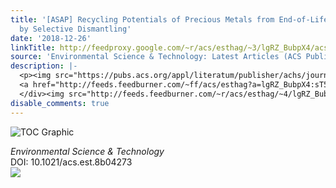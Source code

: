 ```yaml
---
title: '[ASAP] Recycling Potentials of Precious Metals from End-of-Life Vehicle Parts
  by Selective Dismantling'
date: '2018-12-26'
linkTitle: http://feedproxy.google.com/~r/acs/esthag/~3/lgRZ_BubpX4/acs.est.8b04273
source: 'Environmental Science & Technology: Latest Articles (ACS Publications)'
description: |-
  <p><img src="https://pubs.acs.org/appl/literatum/publisher/achs/journals/content/esthag/0/esthag.ahead-of-print/acs.est.8b04273/20181226/images/medium/es-2018-042738_0008.gif" alt="TOC Graphic"/></p><div><cite>Environmental Science & Technology</cite></div><div>DOI: 10.1021/acs.est.8b04273</div><div class="feedflare">
  <a href="http://feeds.feedburner.com/~ff/acs/esthag?a=lgRZ_BubpX4:sT5uR4mhZJE:yIl2AUoC8zA"><img src="http://feeds.feedburner.com/~ff/acs/esthag?d=yIl2AUoC8zA" border="0"></img></a>
  </div><img src="http://feeds.feedburner.com/~r/acs/esthag/~4/lgRZ_BubpX4" height="1" width="1" ...
disable_comments: true
---
```

<p><img src="https://pubs.acs.org/appl/literatum/publisher/achs/journals/content/esthag/0/esthag.ahead-of-print/acs.est.8b04273/20181226/images/medium/es-2018-042738_0008.gif" alt="TOC Graphic"/></p><div><cite>Environmental Science & Technology</cite></div><div>DOI: 10.1021/acs.est.8b04273</div><div class="feedflare">
<a href="http://feeds.feedburner.com/~ff/acs/esthag?a=lgRZ_BubpX4:sT5uR4mhZJE:yIl2AUoC8zA"><img src="http://feeds.feedburner.com/~ff/acs/esthag?d=yIl2AUoC8zA" border="0"></img></a>
</div><img src="http://feeds.feedburner.com/~r/acs/esthag/~4/lgRZ_BubpX4" height="1" width="1" ...